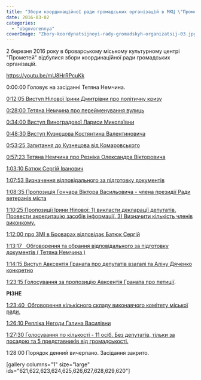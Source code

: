 ```yaml
---
title: "Збори координаційної ради громадських організацій в МКЦ \"Прометей\". 2 березня 2016 року"
date: 2016-03-02
categories: 
  - "obgovorennya"
coverImage: "Zbory-koordynatsijnoyi-rady-gromadskyh-organizatsij-03.jpg"
---
```


2 березня 2016 року в броварському міському культурному центрі "Прометей" відбулися збори координаційної ради громадських організацій.<!--more-->

https://youtu.be/mU8HrRPcuKk

0:00:00 Головує на засіданні Тетяна Немчина.

[0:12:05 Виступ Нілової Ірини Дмитрівни про політичну кризу](https://youtu.be/mU8HrRPcuKk?t=12m5s)

[0:28:00 Тетяна Немчина про перейменування вулиць](https://youtu.be/mU8HrRPcuKk?t=28m)

[0:34:00 Виступ Виноградової Лариси Миколаївни](https://youtu.be/mU8HrRPcuKk?t=34m)

[0:48:30 Виступ Кузнєцова Костянтина Валентиновича](https://youtu.be/mU8HrRPcuKk?t=48m30s)

[0:53:25 Запитання до Кузнецова від Комаровського](https://youtu.be/mU8HrRPcuKk?t=53m25s)

[0:57:23 Тетяна Немчина про Резніка Олександра Вікторовича](https://youtu.be/mU8HrRPcuKk?t=57m23s)

[1:03:10 Батюк Сергій Іванович](https://youtu.be/mU8HrRPcuKk?t=1h3m10s)

[1:07:53 Визначення відповідального за підготовку документів](https://youtu.be/mU8HrRPcuKk?t=1h7m53s)

[1:08:35 Пропозиція Гончара Віктора Васильовича - члена президії Ради ветеранів міста](https://youtu.be/mU8HrRPcuKk?t=1h8m35s)

[1:10:25 Пропозиції Ірини Нілової: 1) викласти декларації депутатів. Провести акредитацію засобів інформації. 3) Визначити кількість членів виконкому.](https://youtu.be/mU8HrRPcuKk?t=1h10m25s)

[1:12:00 про ЗМІ в Броварах відповідає Батюк Сергій](https://youtu.be/mU8HrRPcuKk?t=1h12m)

[1:13:17   Обговорення та обрання відповідального за підготовку документів ( Тетяна Немчина )](https://youtu.be/mU8HrRPcuKk?t=1h13m17s)

[1:14:15 Виступ Авксентія Граната про депутатів взагалі та Аліну Дяченко конкретно](https://youtu.be/mU8HrRPcuKk?t=1h14m15s)

[1:23:15 Голосування за пропозицію Авксентія Граната про петиції](https://youtu.be/mU8HrRPcuKk?t=1h23m15s).

**РІЗНЕ**

[1:23:40  Обговорення кількісного складу виконавчого комітету міської ради.](https://youtu.be/mU8HrRPcuKk?t=1h23m40s)

[1:26:10 Репліка Негоди Галина Василівни](https://youtu.be/mU8HrRPcuKk?t=1h2610s)

[1:27:30 Голосування по кількості - 11 осіб. Без депутатів, тільки за посадою та 5 представників від громадськості.](https://youtu.be/mU8HrRPcuKk?t=1h27m30s)

1:28:00 Порядок денний вичерпано. Засідання закрито.

\[gallery columns="1" size="large" ids="621,622,623,624,625,626,627,628,629,620"\]

